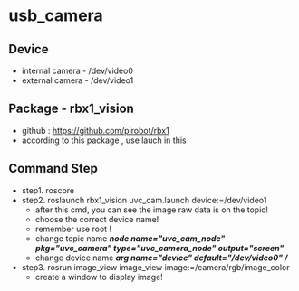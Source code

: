 # usb_camera


## Device

* internal camera - /dev/video0
* external camera - /dev/video1

## Package - rbx1_vision
* github : https://github.com/pirobot/rbx1
* according to this package , use lauch in this

## Command Step
* step1. roscore
* step2. roslaunch rbx1_vision uvc_cam.launch device:=/dev/video1
  * after this cmd, you can see the image raw data is on the topic!
  * choose the correct device name!
  * remember use root !
  * change topic name
		***node name="uvc_cam_node" pkg="uvc_camera" type="uvc_camera_node" output="screen"***
  * change device name
		***arg name="device" default="/dev/video0" /***
* step3. rosrun image_view image_view image:=/camera/rgb/image_color
  * create a window to display image!

